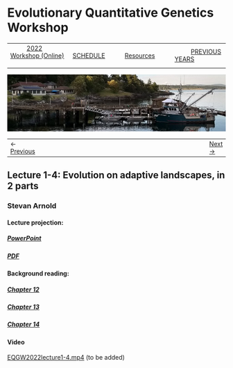
# Evolutionary Quantitative Genetics Workshop #

|        |        |        |    |
|--------|---------------------------------------------|--------------------|------------------------------------------|
| &nbsp;&nbsp;&nbsp;&nbsp;&nbsp;&nbsp;&nbsp;&nbsp;&nbsp; [2022 Workshop (Online)](/index.html) &nbsp;&nbsp;&nbsp;&nbsp;&nbsp;&nbsp;&nbsp;&nbsp;&nbsp; | &nbsp;&nbsp;&nbsp;&nbsp;&nbsp;&nbsp;&nbsp;&nbsp;&nbsp;&nbsp;&nbsp;&nbsp; [SCHEDULE](schedule.html) &nbsp;&nbsp;&nbsp;&nbsp;&nbsp;&nbsp;&nbsp;&nbsp;&nbsp; | &nbsp;&nbsp;&nbsp;&nbsp;&nbsp;&nbsp;&nbsp;&nbsp;&nbsp;&nbsp;&nbsp;&nbsp; [Resources](resources.html) &nbsp;&nbsp;&nbsp;&nbsp;&nbsp;&nbsp;&nbsp;&nbsp;&nbsp; | &nbsp;&nbsp;&nbsp;&nbsp;&nbsp;&nbsp;&nbsp;&nbsp;&nbsp; [PREVIOUS YEARS](previous.md) &nbsp;&nbsp;&nbsp;&nbsp;&nbsp;&nbsp; |


<div align="left">
<img src="/media/FHLimage2018b.jpg" alt="FHL waterfront in 2018">
</div>
  
<table><tr><td>&larr; <a href="exercise1-2.html">Previous</a></td><td width="665">&nbsp;</td><td> <a href="lecture2-1.html">Next &rarr;</a></td></tr></table>

## Lecture 1-4: Evolution on adaptive landscapes, in 2 parts ##

### Stevan Arnold ###
  
#### Lecture projection: ####

##### [PowerPoint](https://drive.google.com/file/d/1GloWrzt_m6nIssoY1n34epD4pVnbs9Pi/view?usp=sharing) #####
##### [PDF](https://drive.google.com/file/d/1OpbBFPgUeT4N3F3SP5e7YRIVIloCcC3U/view?usp=sharing) #####

#### Background reading: ####

##### [Chapter 12](https://drive.google.com/file/d/1-_iZ3igMtCLEsAq7DYbLmHoOAXZPHJof/view?usp=sharing) #####
##### [Chapter 13](https://drive.google.com/file/d/1fVzvuNKp5qFohZ6hbKpSjEW4ZrR9K0NL/view?usp=sharing) #####
##### [Chapter 14](https://drive.google.com/file/d/1Widwullh_ZfV_4Qa3ppBIi-jt0z_A1Av/view?usp=sharing) #####

#### Video ####

[EQGW2022lecture1-4.mp4]() (to be added)



